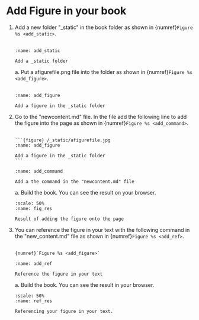 # Add Figure in your book

1. Add a new folder "_static" in the book folder as shown in {numref}`Figure %s <add_static>`.
    <br/><br/>
    ```{figure} /_static/steps/add_static.png
    :name: add_static

    Add a _static folder
    ```
    a. Put a afigurefile.png file into the folder as shown in {numref}`Figure %s <add_figure>`.
    <br/><br/>
    ```{figure} /_static/steps/add_figure.png
    :name: add_figure

    Add a figure in the _static folder
    ```
2. Go to the "newcontent.md" file. In the file add the following line to add the figure into the page as shown in {numref}`Figure %s <add_command>`.
    <br/><br/>
    ````
    ```{figure} /_static/afigurefile.jpg
    :name: add_figure

    Add a figure in the _static folder
    ```
    ````
    ```{figure} /_static/steps/add_figcommand.png
    :name: add_command

    Add a the command in the "newcontent.md" file
    ```
    a. Build the book. You can see the result on your browser.
    ```{figure} /_static/steps/fig_res.png
    :scale: 50%
    :name: fig_res

    Result of adding the figure onto the page
    ```
3. You can reference the figure in your text with the following command in the "new_content.md" file as shown in {numref}`Figure %s <add_ref>`.
    <br/><br/>
    ````
    {numref}`Figure %s <add_figure>`
    ````
    ```{figure} /_static/steps/add_refcommand.png
    :name: add_ref

    Reference the figure in your text
    ```
    a. Build the book. You can see the result in your browser.
    ```{figure} /_static/steps/ref_res.png
    :scale: 50%
    :name: ref_res

    Referencing your figure in your text.
    ```

